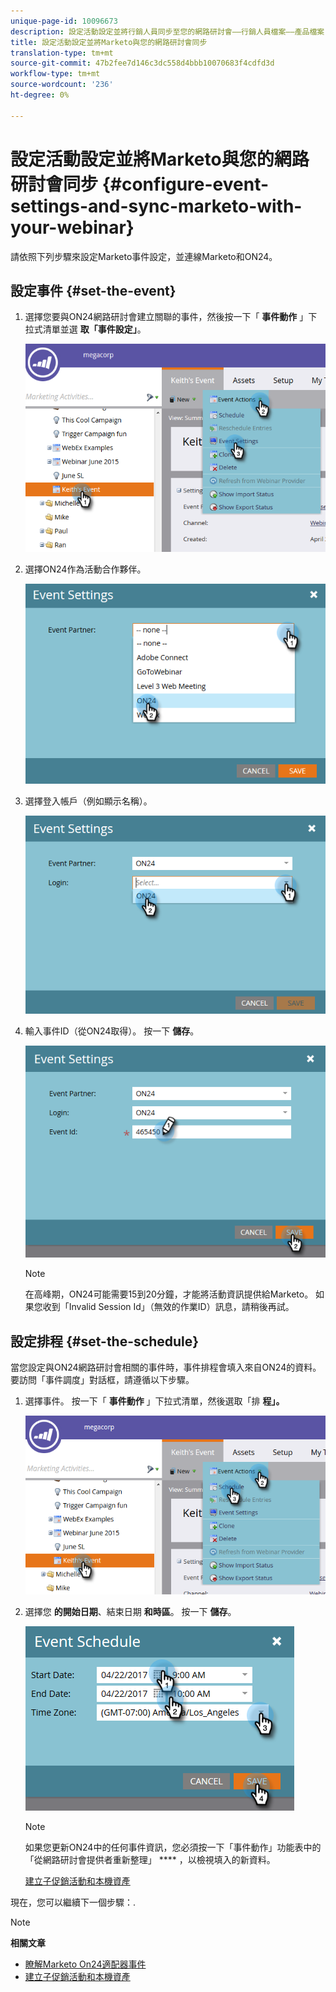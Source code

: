 ```yaml
---
unique-page-id: 10096673
description: 設定活動設定並將行銷人員同步至您的網路研討會——行銷人員檔案——產品檔案
title: 設定活動設定並將Marketo與您的網路研討會同步
translation-type: tm+mt
source-git-commit: 47b2fee7d146c3dc558d4bbb10070683f4cdfd3d
workflow-type: tm+mt
source-wordcount: '236'
ht-degree: 0%

---
```



# 設定活動設定並將Marketo與您的網路研討會同步 {#configure-event-settings-and-sync-marketo-with-your-webinar}

請依照下列步驟來設定Marketo事件設定，並連線Marketo和ON24。

## 設定事件 {#set-the-event}

1. 選擇您要與ON24網路研討會建立關聯的事件，然後按一下「 **事件動作** 」下拉式清單並選 **取「事件設定」**。

   ![](assets/one.png)

1. 選擇ON24作為活動合作夥伴。

   ![](assets/two.png)

1. 選擇登入帳戶（例如顯示名稱）。

   ![](assets/three.png)

1. 輸入事件ID（從ON24取得）。 按一下 **儲存**。

   ![](assets/four.png)

   >[!NOTE]
   >
   >在高峰期，ON24可能需要15到20分鐘，才能將活動資訊提供給Marketo。 如果您收到「Invalid Session Id」（無效的作業ID）訊息，請稍後再試。

## 設定排程 {#set-the-schedule}

當您設定與ON24網路研討會相關的事件時，事件排程會填入來自ON24的資料。 要訪問「事件調度」對話框，請遵循以下步驟。

1. 選擇事件。 按一下「 **事件動作** 」下拉式清單，然後選取「排 **程」。**

   ![](assets/five.png)

1. 選擇您 **的開始日期**、結束日期 **和時區**。 按一下 **儲存**。

   ![](assets/six-1.png)

   >[!NOTE]
   >
   >如果您更新ON24中的任何事件資訊，您必須按一下「事件動作」功能表中的「從網路研討會提供者重新整理」 **** ，以檢視填入的新資料。

   [建立子促銷活動和本機資產](create-child-campaigns-and-local-assets.md)

現在，您可以繼續下一個步驟：.

>[!NOTE]
>
>**相關文章**
>
>* [瞭解Marketo On24適配器事件](understanding-marketo-on24-adapter-events.md)
>* [建立子促銷活動和本機資產](create-child-campaigns-and-local-assets.md)

>



